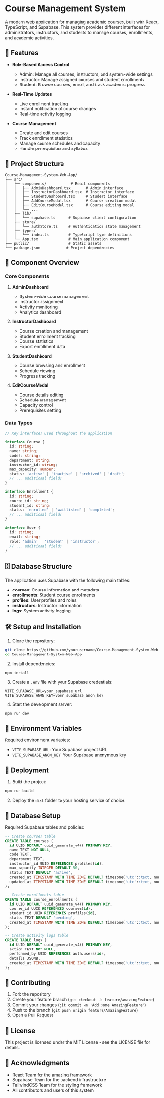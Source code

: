# Course Management System

A modern web application for managing academic courses, built with React, TypeScript, and Supabase. This system provides different interfaces for administrators, instructors, and students to manage courses, enrollments, and academic activities.

## 🚀 Features

- **Role-Based Access Control**
  - Admin: Manage all courses, instructors, and system-wide settings
  - Instructor: Manage assigned courses and student enrollments
  - Student: Browse courses, enroll, and track academic progress

- **Real-Time Updates**
  - Live enrollment tracking
  - Instant notification of course changes
  - Real-time activity logging

- **Course Management**
  - Create and edit courses
  - Track enrollment statistics
  - Manage course schedules and capacity
  - Handle prerequisites and syllabus

## 📁 Project Structure

```
Course-Management-System-Web-App/
├── src/
│   ├── components/           # React components
│   │   ├── AdminDashboard.tsx       # Admin interface
│   │   ├── InstructorDashboard.tsx  # Instructor interface
│   │   ├── StudentDashboard.tsx     # Student interface
│   │   ├── AddCourseModal.tsx       # Course creation modal
│   │   ├── EditCourseModal.tsx      # Course editing modal
│   │   └── ...
│   ├── lib/
│   │   └── supabase.ts      # Supabase client configuration
│   ├── store/
│   │   └── authStore.ts     # Authentication state management
│   ├── types/
│   │   └── index.ts         # TypeScript type definitions
│   └── App.tsx              # Main application component
├── public/                  # Static assets
└── package.json            # Project dependencies
```

## 🔧 Component Overview

### Core Components

1. **AdminDashboard**
   - System-wide course management
   - Instructor assignment
   - Activity monitoring
   - Analytics dashboard

2. **InstructorDashboard**
   - Course creation and management
   - Student enrollment tracking
   - Course statistics
   - Export enrollment data

3. **StudentDashboard**
   - Course browsing and enrollment
   - Schedule viewing
   - Progress tracking

4. **EditCourseModal**
   - Course details editing
   - Schedule management
   - Capacity control
   - Prerequisites setting

### Data Types

```typescript
// Key interfaces used throughout the application

interface Course {
  id: string;
  name: string;
  code?: string;
  department: string;
  instructor_id: string;
  max_capacity: number;
  status: 'active' | 'inactive' | 'archived' | 'draft';
  // ... additional fields
}

interface Enrollment {
  id: string;
  course_id: string;
  student_id: string;
  status: 'enrolled' | 'waitlisted' | 'completed';
  // ... additional fields
}

interface User {
  id: string;
  email: string;
  role: 'admin' | 'student' | 'instructor';
  // ... additional fields
}
```

## 🗄️ Database Structure

The application uses Supabase with the following main tables:

- **courses**: Course information and metadata
- **enrollments**: Student course enrollments
- **profiles**: User profiles and roles
- **instructors**: Instructor information
- **logs**: System activity logging

## 🛠️ Setup and Installation

1. Clone the repository:
```bash
git clone https://github.com/yourusername/Course-Management-System-Web-App.git
cd Course-Management-System-Web-App
```

2. Install dependencies:
```bash
npm install
```

3. Create a `.env` file with your Supabase credentials:
```env
VITE_SUPABASE_URL=your_supabase_url
VITE_SUPABASE_ANON_KEY=your_supabase_anon_key
```

4. Start the development server:
```bash
npm run dev
```

## 🔐 Environment Variables

Required environment variables:

- `VITE_SUPABASE_URL`: Your Supabase project URL
- `VITE_SUPABASE_ANON_KEY`: Your Supabase anonymous key

## 🚀 Deployment

1. Build the project:
```bash
npm run build
```

2. Deploy the `dist` folder to your hosting service of choice.

## 📝 Database Setup

Required Supabase tables and policies:

```sql
-- Create courses table
CREATE TABLE courses (
  id UUID DEFAULT uuid_generate_v4() PRIMARY KEY,
  name TEXT NOT NULL,
  code TEXT,
  department TEXT,
  instructor_id UUID REFERENCES profiles(id),
  max_capacity INTEGER DEFAULT 50,
  status TEXT DEFAULT 'active',
  created_at TIMESTAMP WITH TIME ZONE DEFAULT timezone('utc'::text, now()),
  updated_at TIMESTAMP WITH TIME ZONE DEFAULT timezone('utc'::text, now())
);

-- Create enrollments table
CREATE TABLE course_enrollments (
  id UUID DEFAULT uuid_generate_v4() PRIMARY KEY,
  course_id UUID REFERENCES courses(id),
  student_id UUID REFERENCES profiles(id),
  status TEXT DEFAULT 'pending',
  created_at TIMESTAMP WITH TIME ZONE DEFAULT timezone('utc'::text, now())
);

-- Create activity logs table
CREATE TABLE logs (
  id UUID DEFAULT uuid_generate_v4() PRIMARY KEY,
  action TEXT NOT NULL,
  performed_by UUID REFERENCES auth.users(id),
  details JSONB,
  created_at TIMESTAMP WITH TIME ZONE DEFAULT timezone('utc'::text, now())
);
```

## 🤝 Contributing

1. Fork the repository
2. Create your feature branch (`git checkout -b feature/AmazingFeature`)
3. Commit your changes (`git commit -m 'Add some AmazingFeature'`)
4. Push to the branch (`git push origin feature/AmazingFeature`)
5. Open a Pull Request

## 📄 License

This project is licensed under the MIT License - see the LICENSE file for details.

## 🙏 Acknowledgments

- React Team for the amazing framework
- Supabase Team for the backend infrastructure
- TailwindCSS Team for the styling framework
- All contributors and users of this system
